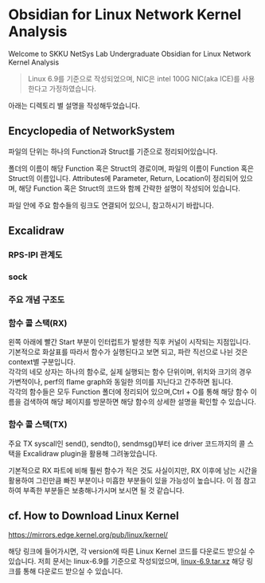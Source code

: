 # Obsidian for Linux Network Kernel Analysis
Welcome to SKKU NetSys Lab Undergraduate Obsidian for Linux Network Kernel Analysis

> Linux 6.9를 기준으로 작성되었으며, NIC은 intel 100G NIC(aka ICE)를 사용한다고 가정하였습니다.

아래는 디렉토리 별 설명을 작성해두었습니다. 
## Encyclopedia of NetworkSystem
파일의 단위는 하나의 Function과 Struct를 기준으로 정리되어있습니다.

폴더의 이름이 해당 Function 혹은 Struct의 경로이며, 파일의 이름이 Function 혹은 Struct의 이름입니다.
Attributes에 Parameter, Return, Location이 정리되어 있으며, 해당 Function 혹은 Struct의 코드와 함께 간략한 설명이 작성되어 있습니다. 

파일 안에 주요 함수들의 링크도 연결되어 있으니, 참고하시기 바랍니다. 
## Excalidraw
### RPS-IPI 관계도

### sock
### 주요 개념 구조도
### 함수 콜 스택(RX)
왼쪽 아래에 빨간 Start 부분이 인터럽트가 발생한 직후 커널이 시작되는 지점입니다.  
기본적으로 화살표를 따라서 함수가 실행된다고 보면 되고, 파란 직선으로 나뉜 것은 context별 구분입니다.  
각각의 네모 상자는 하나의 함수로, 실제 실행되는 함수 단위이며, 위치와 크기의 경우 가변적이나, perf의 flame graph와 동일한 의미를 지닌다고 간주하면 됩니다.  
각각의 함수들은 모두 Function 폴더에 정리되어 있으며,Ctrl + O를 통해 해당 함수 이름을 검색하여 해당 페이지를 방문하면 해당 함수의 상세한 설명을 확인할 수 있습니다.
### 함수 콜 스택(TX)
주요 TX syscall인 send(), sendto(), sendmsg()부터 ice driver 코드까지의 콜 스택을 Excalidraw plugin을 활용해 그려놓았습니다. 

기본적으로 RX 파트에 비해 훨씬 함수가 적은 것도 사실이지만, RX 이후에 남는 시간을 활용하여 그린만큼 빠진 부분이나 미흡한 부분들이 있을 가능성이 높습니다. 이 점 참고하여 부족한 부분들은 보충해나가시며 보시면 될 것 같습니다. 
## cf. How to Download Linux Kernel

https://mirrors.edge.kernel.org/pub/linux/kernel/

해당 링크에 들어가시면, 각 version에 따른 Linux Kernel 코드를 다운로드 받으실 수 있습니다. 저희 문서는 linux-6.9를 기준으로 작성되었으며, [linux-6.9.tar.xz](https://mirrors.edge.kernel.org/pub/linux/kernel/v6.x/linux-6.9.tar.xz) 해당 링크를 통해 다운로드 받으실 수 있습니다. 